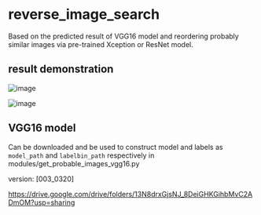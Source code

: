 # reverse_image_search
Based on the predicted result of VGG16 model and reordering probably similar images via pre-trained Xception or ResNet model.

result demonstration
---
![image](https://i.imgur.com/Aq395H3.png)

![image](https://i.imgur.com/h3NU0uD.png)

VGG16 model 
---

Can be downloaded and be used to construct model and labels as `model_path` and `labelbin_path` respectively in modules/get_probable_images_vgg16.py

version: [003_0320]

<https://drive.google.com/drive/folders/13N8drxGjsNJ_8DeiGHKGihbMvC2ADmOM?usp=sharing>
